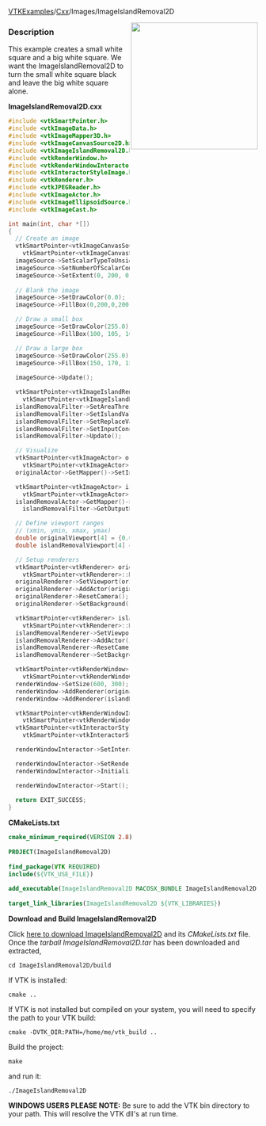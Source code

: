 [VTKExamples](/index/)/[Cxx](/Cxx)/Images/ImageIslandRemoval2D

<img align="right" src="https://github.com/lorensen/VTKExamples/blob/gh-pages/Testing/Baseline/Images/TestImageIslandRemoval2D.png?raw=true" width="256" />

### Description
This example creates a small white square and a big white square. We want the ImageIslandRemoval2D to turn the small white square black and leave the big white square alone. 

**ImageIslandRemoval2D.cxx**
```c++
#include <vtkSmartPointer.h>
#include <vtkImageData.h>
#include <vtkImageMapper3D.h>
#include <vtkImageCanvasSource2D.h>
#include <vtkImageIslandRemoval2D.h>
#include <vtkRenderWindow.h>
#include <vtkRenderWindowInteractor.h>
#include <vtkInteractorStyleImage.h>
#include <vtkRenderer.h>
#include <vtkJPEGReader.h>
#include <vtkImageActor.h>
#include <vtkImageEllipsoidSource.h>
#include <vtkImageCast.h>

int main(int, char *[])
{
  // Create an image
  vtkSmartPointer<vtkImageCanvasSource2D> imageSource =
    vtkSmartPointer<vtkImageCanvasSource2D>::New();
  imageSource->SetScalarTypeToUnsignedChar();
  imageSource->SetNumberOfScalarComponents(1);
  imageSource->SetExtent(0, 200, 0, 200, 0, 0);
  
  // Blank the image
  imageSource->SetDrawColor(0.0);
  imageSource->FillBox(0,200,0,200);

  // Draw a small box
  imageSource->SetDrawColor(255.0);
  imageSource->FillBox(100, 105, 100, 105);

  // Draw a large box
  imageSource->SetDrawColor(255.0);
  imageSource->FillBox(150, 170, 150, 170);
  
  imageSource->Update();

  vtkSmartPointer<vtkImageIslandRemoval2D> islandRemovalFilter = 
    vtkSmartPointer<vtkImageIslandRemoval2D>::New();
  islandRemovalFilter->SetAreaThreshold(50);
  islandRemovalFilter->SetIslandValue(255.0);
  islandRemovalFilter->SetReplaceValue(0.0);
  islandRemovalFilter->SetInputConnection(imageSource->GetOutputPort());
  islandRemovalFilter->Update();

  // Visualize
  vtkSmartPointer<vtkImageActor> originalActor =
    vtkSmartPointer<vtkImageActor>::New();
  originalActor->GetMapper()->SetInputConnection(imageSource->GetOutputPort());

  vtkSmartPointer<vtkImageActor> islandRemovalActor =
    vtkSmartPointer<vtkImageActor>::New();
  islandRemovalActor->GetMapper()->SetInputConnection(
    islandRemovalFilter->GetOutputPort());

  // Define viewport ranges
  // (xmin, ymin, xmax, ymax)
  double originalViewport[4] = {0.0, 0.0, 0.5, 1.0};
  double islandRemovalViewport[4] = {0.5, 0.0, 1.0, 1.0};

  // Setup renderers
  vtkSmartPointer<vtkRenderer> originalRenderer =
    vtkSmartPointer<vtkRenderer>::New();
  originalRenderer->SetViewport(originalViewport);
  originalRenderer->AddActor(originalActor);
  originalRenderer->ResetCamera();
  originalRenderer->SetBackground(.4, .5, .6);

  vtkSmartPointer<vtkRenderer> islandRemovalRenderer =
    vtkSmartPointer<vtkRenderer>::New();
  islandRemovalRenderer->SetViewport(islandRemovalViewport);
  islandRemovalRenderer->AddActor(islandRemovalActor);
  islandRemovalRenderer->ResetCamera();
  islandRemovalRenderer->SetBackground(.4, .5, .7);

  vtkSmartPointer<vtkRenderWindow> renderWindow =
    vtkSmartPointer<vtkRenderWindow>::New();
  renderWindow->SetSize(600, 300);
  renderWindow->AddRenderer(originalRenderer);
  renderWindow->AddRenderer(islandRemovalRenderer);

  vtkSmartPointer<vtkRenderWindowInteractor> renderWindowInteractor =
    vtkSmartPointer<vtkRenderWindowInteractor>::New();
  vtkSmartPointer<vtkInteractorStyleImage> style =
    vtkSmartPointer<vtkInteractorStyleImage>::New();

  renderWindowInteractor->SetInteractorStyle(style);

  renderWindowInteractor->SetRenderWindow(renderWindow);
  renderWindowInteractor->Initialize();

  renderWindowInteractor->Start();
  
  return EXIT_SUCCESS;
}
```
**CMakeLists.txt**
```cmake
cmake_minimum_required(VERSION 2.8)
 
PROJECT(ImageIslandRemoval2D)
 
find_package(VTK REQUIRED)
include(${VTK_USE_FILE})
 
add_executable(ImageIslandRemoval2D MACOSX_BUNDLE ImageIslandRemoval2D.cxx)
 
target_link_libraries(ImageIslandRemoval2D ${VTK_LIBRARIES})
```

**Download and Build ImageIslandRemoval2D**

Click [here to download ImageIslandRemoval2D](https://github.com/lorensen/VTKWikiExamplesTarballs/raw/master/ImageIslandRemoval2D.tar) and its *CMakeLists.txt* file.
Once the *tarball ImageIslandRemoval2D.tar* has been downloaded and extracted,
```
cd ImageIslandRemoval2D/build 
```
If VTK is installed:
```
cmake ..
```
If VTK is not installed but compiled on your system, you will need to specify the path to your VTK build:
```
cmake -DVTK_DIR:PATH=/home/me/vtk_build ..
```
Build the project:
```
make
```
and run it:
```
./ImageIslandRemoval2D
```
**WINDOWS USERS PLEASE NOTE:** Be sure to add the VTK bin directory to your path. This will resolve the VTK dll's at run time.

